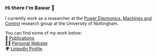 ### Hi there I'm Bawar 👋

I currently work as a researcher at the [Power Electronics, Machines and Control](https://www.nottingham.ac.uk/research/groups/pemc/home.aspx) research group at the University of Nottingham.

You can find some of my work below:  
📜 [Publications](https://scholar.google.com/citations?user=hE_ZcYwAAAAJ)  
🧔🏻 [Personal Website](https://www.bawar.co.uk/)  
🌍 [LinkedIn Profile](https://www.linkedin.com/in/bawar-jalal/)  
